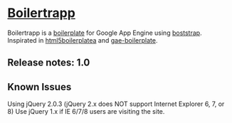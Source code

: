 [Boilertrapp](http://boilertrapp.appspot.com) 
==============================

Boilertrapp is a  [boilerplate](http://en.wikipedia.org/wiki/Boilerplate_(text\)))
 for Google App Engine using [boststrap](http://getbootstrap.com/). 
 Inspirated in [html5boilerplatea](http://html5boilerplate.com) and [gae-boilerplate](https://github.com/coto/gae-boilerplate).

Release notes: 1.0
---------------------


Known Issues
------------------------------------
Using jQuery 2.0.3 (jQuery 2.x does NOT support Internet Explorer 6, 7, or 8) 
Use  jQuery 1.x if IE 6/7/8 users are visiting the site.
	

